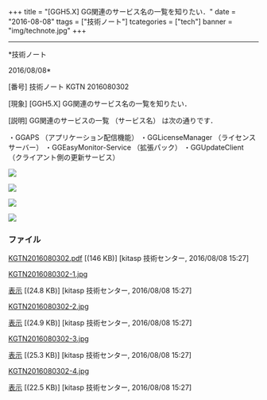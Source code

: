 ﻿+++
title = "[GGH5.X] GG関連のサービス名の一覧を知りたい．"
date = "2016-08-08"
ttags = ["技術ノート"]
tcategories = ["tech"]
banner = "img/technote.jpg"
+++

-----------------------------------------------------------------------------------------------------------------------------

*技術ノート

2016/08/08*


[番号]
技術ノート KGTN 2016080302

[現象]
[GGH5.X] GG関連のサービス名の一覧を知りたい．

[説明]
GG関連のサービスの一覧 （サービス名） は次の通りです．

・GGAPS （アプリケーション配信機能）
・GGLicenseManager （ライセンスサーバー）
・GGEasyMonitor-Service （拡張パック）
・GGUpdateClient （クライアント側の更新サービス）

![](http://techreport.kitasp.net/attachments/download/2906/KGTN2016080302-1.jpg)

![](http://techreport.kitasp.net/attachments/download/2907/KGTN2016080302-2.jpg)

![](http://techreport.kitasp.net/attachments/download/2908/KGTN2016080302-3.jpg)

![](http://techreport.kitasp.net/attachments/download/2909/KGTN2016080302-4.jpg)


### ファイル

 
 


[KGTN2016080302.pdf](http://techreport.kitasp.net/attachments/download/2905/KGTN2016080302.pdf)
 [(146 KB)] [kitasp 技術センター, 2016/08/08
15:27]

[KGTN2016080302-1.jpg](http://techreport.kitasp.net/attachments/download/2906/KGTN2016080302-1.jpg)

[表示](http://techreport.kitasp.net/attachments/2906/KGTN2016080302-1.jpg "表示")
 [(24.8 KB)] [kitasp 技術センター, 2016/08/08
15:27]

[KGTN2016080302-2.jpg](http://techreport.kitasp.net/attachments/download/2907/KGTN2016080302-2.jpg)

[表示](http://techreport.kitasp.net/attachments/2907/KGTN2016080302-2.jpg "表示")
 [(24.9 KB)] [kitasp 技術センター, 2016/08/08
15:27]

[KGTN2016080302-3.jpg](http://techreport.kitasp.net/attachments/download/2908/KGTN2016080302-3.jpg)

[表示](http://techreport.kitasp.net/attachments/2908/KGTN2016080302-3.jpg "表示")
 [(25.3 KB)] [kitasp 技術センター, 2016/08/08
15:27]

[KGTN2016080302-4.jpg](http://techreport.kitasp.net/attachments/download/2909/KGTN2016080302-4.jpg)

[表示](http://techreport.kitasp.net/attachments/2909/KGTN2016080302-4.jpg "表示")
 [(22.5 KB)] [kitasp 技術センター, 2016/08/08
15:27]


 


 

